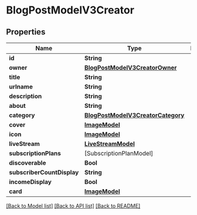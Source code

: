 # BlogPostModelV3Creator

## Properties
Name | Type | Description | Notes
------------ | ------------- | ------------- | -------------
**id** | **String** |  | 
**owner** | [**BlogPostModelV3CreatorOwner**](BlogPostModelV3CreatorOwner.md) |  | 
**title** | **String** |  | 
**urlname** | **String** |  | 
**description** | **String** |  | 
**about** | **String** |  | 
**category** | [**BlogPostModelV3CreatorCategory**](BlogPostModelV3CreatorCategory.md) |  | 
**cover** | [**ImageModel**](ImageModel.md) |  | 
**icon** | [**ImageModel**](ImageModel.md) |  | 
**liveStream** | [**LiveStreamModel**](LiveStreamModel.md) |  | [optional] 
**subscriptionPlans** | [SubscriptionPlanModel] |  | 
**discoverable** | **Bool** |  | 
**subscriberCountDisplay** | **String** |  | 
**incomeDisplay** | **Bool** |  | 
**card** | [**ImageModel**](ImageModel.md) |  | 

[[Back to Model list]](../README.md#documentation-for-models) [[Back to API list]](../README.md#documentation-for-api-endpoints) [[Back to README]](../README.md)


